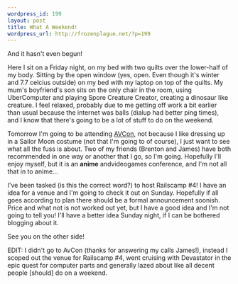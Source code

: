 ```yaml
--- 
wordpress_id: 199
layout: post
title: What A Weekend!
wordpress_url: http://frozenplague.net/?p=199
---
```

And it hasn't even begun!

Here I sit on a Friday night, on my bed with two quilts over the lower-half of my body. Sitting by the open window (yes, open. Even though it's winter and 7.7 celcius outside) on my bed with my laptop on top of the quilts. My mum's boyfriend's son sits on the only chair in the room, using UberComputer and playing Spore Creature Creator, creating a dinosaur like creature. I feel relaxed, probably due to me getting off work a bit earlier than usual because the internet was balls (dialup had better ping times), and I know that there's going to be a lot of stuff to do on the weekend.

Tomorrow I'm going to be attending <a href='http://avcon.org.au'>AVCon</a>, not because I like dressing up in a Sailor Moon costume (not that I'm going to of course), I just want to see what all the fuss is about. Two of my friends (Brenton and James) have both recommended in one way or another that I go, so I'm going. Hopefully I'll enjoy myself, but it is an <b>anime</b> andvideogames conference, and I'm not all that in to anime... 

I've been tasked (is this the correct word?) to host Railscamp #4! I have an idea for a venue and I'm going to check it out on Sunday. Hopefully if all goes according to plan there should be a formal announcement soonish. Price and what not is not worked out yet, but I have a good idea and I'm not going to tell you! I'll have a better idea Sunday night, if I can be bothered blogging about it.

See you on the other side!

EDIT: I didn't go to AvCon (thanks for answering my calls James!), instead I scoped out the venue for Railscamp #4, went cruising with Devastator in the epic quest for computer parts and generally lazed about like all decent people [should] do on a weekend.
